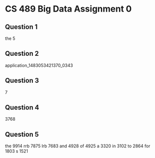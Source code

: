 CS 489 Big Data Assignment 0
============================

Question 1
----------
the 5

Question 2
----------
application_1483053421370_0343

Question 3
----------
7

Question 4
----------
3768

Question 5
----------
the	9914
rrb	7875
lrb	7683
and	4928
of	4925
a	3320
in	3102
to	2864
for	1803
s	1521
